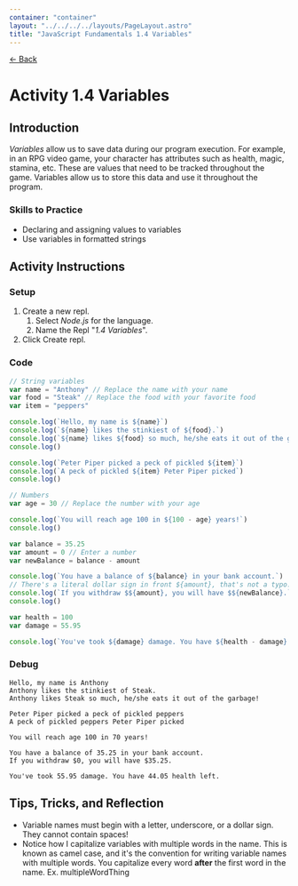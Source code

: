 ```yaml
---
container: "container"
layout: "../../../../layouts/PageLayout.astro"
title: "JavaScript Fundamentals 1.4 Variables"
---
```


[← Back](/courses/javascript-fundamentals/)

# Activity 1.4 Variables

## Introduction

_Variables_ allow us to save data during our program execution. For example, in an RPG video game, your character has attributes such as health, magic, stamina, etc. These are values that need to be tracked throughout the game. Variables allow us to store this data and use it throughout the program.

### Skills to Practice

- Declaring and assigning values to variables
- Use variables in formatted strings

## Activity Instructions

### Setup

1. Create a new repl.
   1. Select _Node.js_ for the language.
   2. Name the Repl "_1.4 Variables_".
2. Click Create repl.

### Code

```javascript
// String variables
var name = "Anthony" // Replace the name with your name
var food = "Steak" // Replace the food with your favorite food
var item = "peppers"

console.log(`Hello, my name is ${name}`)
console.log(`${name} likes the stinkiest of ${food}.`)
console.log(`${name} likes ${food} so much, he/she eats it out of the garbage!`)
console.log()

console.log(`Peter Piper picked a peck of pickled ${item}`)
console.log(`A peck of pickled ${item} Peter Piper picked`)
console.log()

// Numbers
var age = 30 // Replace the number with your age

console.log(`You will reach age 100 in ${100 - age} years!`)
console.log()

var balance = 35.25
var amount = 0 // Enter a number
var newBalance = balance - amount

console.log(`You have a balance of ${balance} in your bank account.`)
// There's a literal dollar sign in front ${amount}, that's not a typo.
console.log(`If you withdraw $${amount}, you will have $${newBalance}.`)
console.log()

var health = 100
var damage = 55.95

console.log(`You've took ${damage} damage. You have ${health - damage} health left.`)
```

### Debug

```
Hello, my name is Anthony
Anthony likes the stinkiest of Steak.
Anthony likes Steak so much, he/she eats it out of the garbage!

Peter Piper picked a peck of pickled peppers
A peck of pickled peppers Peter Piper picked

You will reach age 100 in 70 years!

You have a balance of 35.25 in your bank account.
If you withdraw $0, you will have $35.25.

You've took 55.95 damage. You have 44.05 health left.
```

## Tips, Tricks, and Reflection

- Variable names must begin with a letter, underscore, or a dollar sign. They cannot contain spaces!
- Notice how I capitalize variables with multiple words in the name. This is known as camel case, and it's the convention for writing variable names with multiple words. You capitalize every word **after** the first word in the name. Ex. multipleWordThing
